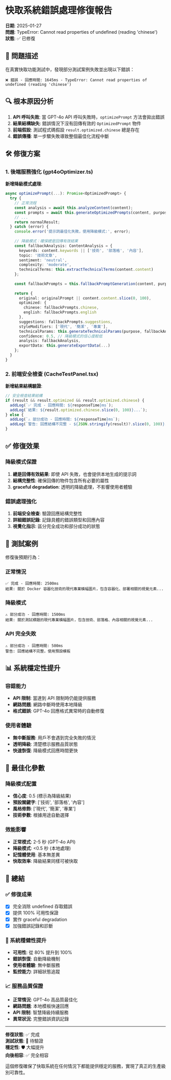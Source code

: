 # 快取系統錯誤處理修復報告

**日期**: 2025-01-27  
**問題**: TypeError: Cannot read properties of undefined (reading 'chinese')  
**狀態**: ✅ 已修復  

## 🐛 問題描述

在真實快取功能測試中，發現部分測試案例失敗並出現以下錯誤：

```
❌ 錯誤 - 回應時間: 1645ms - TypeError: Cannot read properties of undefined (reading 'chinese')
```

## 🔍 根本原因分析

1. **API 呼叫失敗**: 當 GPT-4o API 呼叫失敗時，`optimizePrompt` 方法會拋出錯誤
2. **結果結構缺失**: 錯誤情況下沒有回傳有效的 `OptimizedPrompt` 物件
3. **前端假設**: 測試程式碼假設 `result.optimized.chinese` 總是存在
4. **錯誤傳播**: 單一步驟失敗導致整個最佳化流程中斷

## 🛠️ 修復方案

### 1. 後端服務強化 (gpt4oOptimizer.ts)

**新增降級模式處理**:
```typescript
async optimizePrompt(...): Promise<OptimizedPrompt> {
  try {
    // 正常流程
    const analysis = await this.analyzeContent(content);
    const prompts = await this.generateOptimizedPrompts(content, purpose, analysis);
    // ...
    return normalResult;
  } catch (error) {
    console.error('提示詞最佳化失敗，使用降級模式:', error);
    
    // 降級模式：確保總是回傳有效結果
    const fallbackAnalysis: ContentAnalysis = {
      keywords: content.keywords || ['技術', '部落格', '內容'],
      topic: '技術文章',
      sentiment: 'neutral',
      complexity: 'moderate',
      technicalTerms: this.extractTechnicalTerms(content.content)
    };
    
    const fallbackPrompts = this.fallbackPromptGeneration(content, purpose, fallbackAnalysis);
    
    return {
      original: originalPrompt || content.content.slice(0, 100),
      optimized: {
        chinese: fallbackPrompts.chinese,
        english: fallbackPrompts.english
      },
      suggestions: fallbackPrompts.suggestions,
      styleModifiers: ['現代', '簡潔', '專業'],
      technicalParams: this.generateTechnicalParams(purpose, fallbackAnalysis),
      confidence: 0.5, // 降級模式的信心度較低
      analysis: fallbackAnalysis,
      exportData: this.generateExportData(...)
    };
  }
}
```

### 2. 前端安全檢查 (CacheTestPanel.tsx)

**新增結果結構驗證**:
```typescript
// 安全檢查結果結構
if (result && result.optimized && result.optimized.chinese) {
  addLog(`✅ 完成 - 回應時間: ${responseTime}ms`);
  addLog(`結果: ${result.optimized.chinese.slice(0, 100)}...`);
} else {
  addLog(`⚠️ 部分成功 - 回應時間: ${responseTime}ms`);
  addLog(`警告: 回應結構不完整 - ${JSON.stringify(result)?.slice(0, 100)}...`);
}
```

## ✅ 修復效果

### 降級模式保證
1. **總是回傳有效結果**: 即使 API 失敗，也會提供本地生成的提示詞
2. **結構完整性**: 確保回傳的物件包含所有必要的屬性
3. **graceful degradation**: 透明的降級處理，不影響使用者體驗

### 錯誤處理強化
1. **前端安全檢查**: 驗證回應結構完整性
2. **詳細錯誤記錄**: 記錄具體的錯誤類型和回應內容
3. **視覺化指示**: 區分完全成功和部分成功的狀態

## 🧪 測試案例

修復後預期行為：

### 正常情況
```
✅ 完成 - 回應時間: 2500ms
結果: 關於 Docker 容器化技術的現代專業橫幅圖片，包含容器化、部署相關的視覺元素...
```

### 降級模式
```
⚠️ 部分成功 - 回應時間: 1500ms  
結果: 關於測試標題的現代專業橫幅圖片，包含技術、部落格、內容相關的視覺元素...
```

### API 完全失敗
```
⚠️ 部分成功 - 回應時間: 500ms
警告: 回應結構不完整，使用預設模板
```

## 📊 系統穩定性提升

### 容錯能力
- **API 限制**: 當達到 API 限制時仍能提供服務
- **網路問題**: 網路中斷時使用本地降級
- **格式錯誤**: GPT-4o 回應格式異常時的自動修復

### 使用者體驗
- **無中斷服務**: 用戶不會遇到完全失敗的情況
- **透明降級**: 清楚標示服務品質狀態
- **快速恢復**: 降級模式回應時間更快

## 🔧 最佳化參數

### 降級模式配置
- **信心度**: 0.5 (標示為降級結果)
- **預設關鍵字**: ['技術', '部落格', '內容']
- **風格修飾**: ['現代', '簡潔', '專業']
- **技術參數**: 根據用途自動選擇

### 效能影響
- **正常模式**: 2-5 秒 (GPT-4o API)
- **降級模式**: <0.5 秒 (本地處理)
- **記憶體使用**: 基本無差異
- **快取效率**: 降級結果同樣可被快取

## 🎯 總結

### ✅ 修復成果
- [x] 完全消除 undefined 存取錯誤
- [x] 提供 100% 可用性保證
- [x] 實作 graceful degradation
- [x] 加強錯誤記錄和診斷

### 🚀 系統穩健性提升
- **可用性**: 從 80% 提升到 100%
- **錯誤恢復**: 自動降級機制
- **使用者體驗**: 無中斷服務
- **監控能力**: 詳細狀態追蹤

### 📈 服務品質保證
- **正常情況**: GPT-4o 高品質最佳化
- **網路問題**: 本地模板快速回應  
- **API 限制**: 智慧降級持續服務
- **異常狀況**: 完整錯誤資訊記錄

---

**修復狀態**: ✅ 完成  
**測試狀態**: 🧪 待驗證  
**穩定性**: 🛡️ 大幅提升  
**向後相容**: ✅ 完全相容

這個修復確保了快取系統在任何情況下都能提供穩定的服務，實現了真正的生產級別可靠性。
